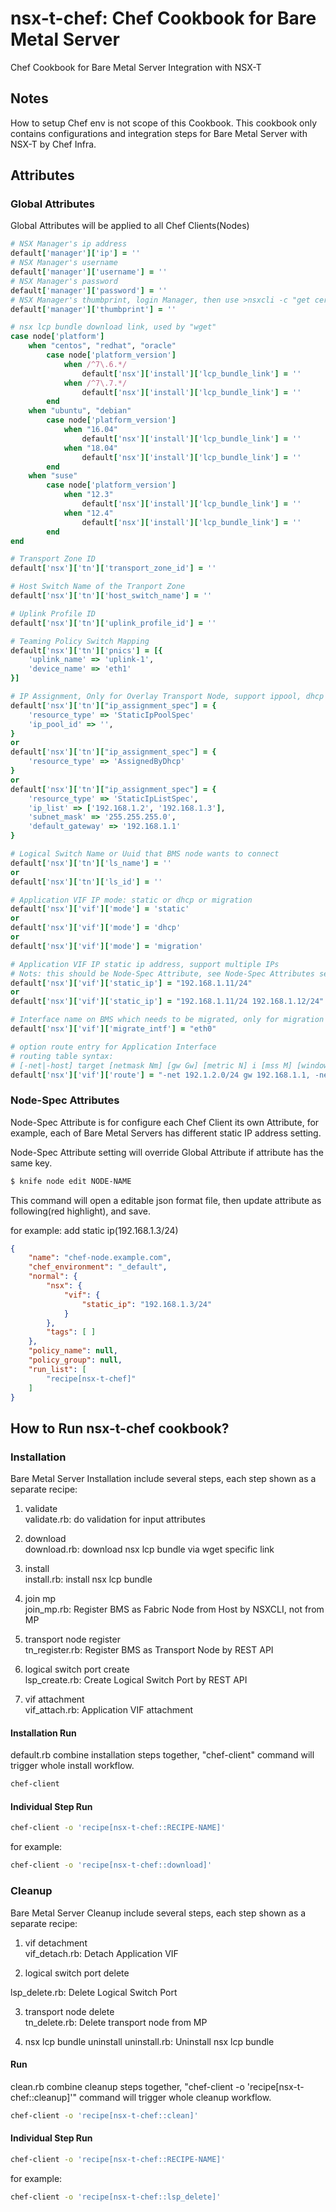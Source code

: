 # nsx-t-chef: Chef Cookbook for Bare Metal Server

Chef Cookbook for Bare Metal Server Integration with NSX-T

## Notes
How to setup Chef env is not scope of this Cookbook. This cookbook only contains configurations and integration steps for Bare Metal Server with NSX-T by Chef Infra.


## Attributes

### Global Attributes
Global Attributes will be applied to all Chef Clients(Nodes)

```Ruby
# NSX Manager's ip address
default['manager']['ip'] = ''
# NSX Manager's username
default['manager']['username'] = ''
# NSX Manager's password
default['manager']['password'] = ''
# NSX Manager's thumbprint, login Manager, then use >nsxcli -c "get certificate api thumbprint"
default['manager']['thumbprint'] = ''

# nsx lcp bundle download link, used by "wget"
case node['platform']
    when "centos", "redhat", "oracle"
        case node['platform_version']
            when /^7\.6.*/
                default['nsx']['install']['lcp_bundle_link'] = ''
            when /^7\.7.*/
                default['nsx']['install']['lcp_bundle_link'] = ''
        end
    when "ubuntu", "debian"
        case node['platform_version']
            when "16.04"
                default['nsx']['install']['lcp_bundle_link'] = ''
            when "18.04"
                default['nsx']['install']['lcp_bundle_link'] = ''
        end
    when "suse"
        case node['platform_version']
            when "12.3"
                default['nsx']['install']['lcp_bundle_link'] = ''
            when "12.4"
                default['nsx']['install']['lcp_bundle_link'] = ''
        end
end

# Transport Zone ID
default['nsx']['tn']['transport_zone_id'] = ''

# Host Switch Name of the Tranport Zone
default['nsx']['tn']['host_switch_name'] = ''

# Uplink Profile ID
default['nsx']['tn']['uplink_profile_id'] = ''

# Teaming Policy Switch Mapping
default['nsx']['tn']['pnics'] = [{
    'uplink_name' => 'uplink-1',
    'device_name' => 'eth1'
}]

# IP Assignment, Only for Overlay Transport Node, support ippool, dhcp and iplist
default['nsx']['tn']["ip_assignment_spec"] = {
    'resource_type' => 'StaticIpPoolSpec'
    'ip_pool_id' => '',
}
or
default['nsx']['tn']["ip_assignment_spec"] = {
    'resource_type' => 'AssignedByDhcp'
}
or
default['nsx']['tn']["ip_assignment_spec"] = {
    'resource_type' => 'StaticIpListSpec',
    'ip_list' => ['192.168.1.2', '192.168.1.3'],
    'subnet_mask' => '255.255.255.0',
    'default_gateway' => '192.168.1.1'
}

# Logical Switch Name or Uuid that BMS node wants to connect
default['nsx']['tn']['ls_name'] = ''
or
default['nsx']['tn']['ls_id'] = ''

# Application VIF IP mode: static or dhcp or migration
default['nsx']['vif']['mode'] = 'static'
or
default['nsx']['vif']['mode'] = 'dhcp'
or
default['nsx']['vif']['mode'] = 'migration'

# Application VIF IP static ip address, support multiple IPs
# Nots: this should be Node-Spec Attribute, see Node-Spec Attributes section
default['nsx']['vif']['static_ip'] = "192.168.1.11/24"
or
default['nsx']['vif']['static_ip'] = "192.168.1.11/24 192.168.1.12/24"

# Interface name on BMS which needs to be migrated, only for migration mode
default['nsx']['vif']['migrate_intf'] = "eth0"

# option route entry for Application Interface
# routing table syntax:
# [-net|-host] target [netmask Nm] [gw Gw] [metric N] i [mss M] [window W] [irtt m] [reject] [mod] [dyn] [reinstate]
default['nsx']['vif']['route'] = "-net 192.1.2.0/24 gw 192.168.1.1, -net 192.1.3.0/24 gw 192.168.1.1"
```

### Node-Spec Attributes
Node-Spec Attribute is for configure each Chef Client its own Attribute, for example, each of Bare Metal Servers has different static IP address setting.

Node-Spec Attribute setting will override Global Attribute if attribute has the same key.

```bash
$ knife node edit NODE-NAME
```
This command will open a editable json format file, then update attribute as following(red highlight), and save.


for example: add static ip(192.168.1.3/24)


```json
{
	"name": "chef-node.example.com",
	"chef_environment": "_default",
	"normal": {
		"nsx": {
			"vif": {
				"static_ip": "192.168.1.3/24"
			}
		},
		"tags": [ ]
	},
	"policy_name": null,
	"policy_group": null,
	"run_list": [
		"recipe[nsx-t-chef]"
	]
}
```

## How to Run nsx-t-chef cookbook?

### Installation
Bare Metal Server Installation include several steps, each step shown as a separate recipe:
1. validate  
validate.rb: do validation for input attributes

2. download  
download.rb: download nsx lcp bundle via wget specific link

3. install  
install.rb: install nsx lcp bundle

4. join mp  
join_mp.rb: Register BMS as Fabric Node from Host by NSXCLI, not from MP

5. transport node register  
tn_register.rb: Register BMS as Transport Node by REST API

6. logical switch port create  
lsp_create.rb: Create Logical Switch Port by REST API

7. vif attachment  
vif_attach.rb: Application VIF attachment

#### Installation Run
default.rb combine installation steps together, "chef-client" command will trigger whole install workflow.
```bash
chef-client
```

#### Individual Step Run
```bash
chef-client -o 'recipe[nsx-t-chef::RECIPE-NAME]'
```
for example:
```bash
chef-client -o 'recipe[nsx-t-chef::download]'
```

### Cleanup
Bare Metal Server Cleanup include several steps, each step shown as a separate recipe:
1. vif detachment  
vif_detach.rb: Detach Application VIF

2. logical switch port delete  

lsp_delete.rb: Delete Logical Switch Port

3. transport node delete  
tn_delete.rb: Delete transport node from MP

4. nsx lcp bundle uninstall
uninstall.rb: Uninstall nsx lcp bundle

#### Run
clean.rb combine cleanup steps together, "chef-client -o 'recipe[nsx-t-chef::cleanup]'" command will trigger whole cleanup workflow.
```bash
chef-client -o 'recipe[nsx-t-chef::clean]'
```

#### Individual Step Run
```bash
chef-client -o 'recipe[nsx-t-chef::RECIPE-NAME]'
```
for example:
```bash
chef-client -o 'recipe[nsx-t-chef::lsp_delete]'
```
